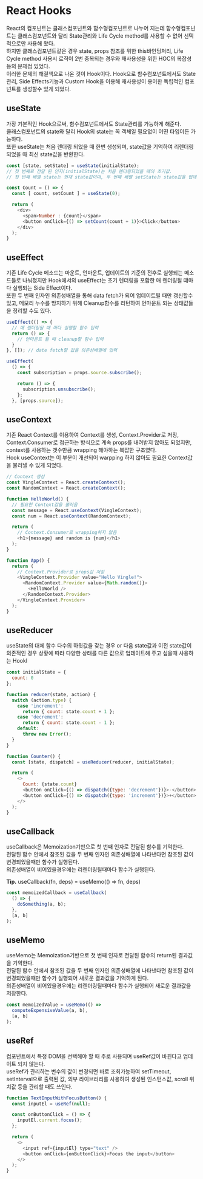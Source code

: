 # React Hooks
React의 컴포넌트는 클래스컴포넌트와 함수형컴포넌트로 나누어 지는데
함수형컴포넌트는 클래스컴포넌트와 달리 State관리와 Life Cycle method를 사용할 수 없어 선택적으로만 사용해 왔다.  
하지만 클래스컴포넌트같은 경우 state, props 참조를 위한 this바인딩처리, Life Cycle method 사용시 로직이 2번 중복되는 경우와 재사용성을 위한 HOC의 복잡성 등의 문제점 있었다.  
이러한 문제의 해결책으로 나온 것이 Hook이다. Hook으로 함수컴포넌트에서도 State관리, Side Effects기능과 Custom Hook을 이용해 재사용성이 용이한 독립적인 컴포넌트를 생성할수 있게 되었다.

## useState
가장 기본적인 Hook으로써, 함수컴포넌트에서도 State관리를 가능하게 해준다.  
클래스컴포넌트의 state와 달리 Hook의 state는 꼭 객체일 필요없이 어떤 타입이든 가능하다.  
또한 useState는 처음 렌더링 되었을 때 한번 생성되며, state값을 기억하여 리렌더링 되었을 때 최신 state값을 반환한다.  

```js
const [state, setState] = useState(initialState);
// 첫 번째로 전달 된 인자(initialState)는 처음 렌더링되었을 때의 초기값.
// 첫 번째 배열 state는 현재 state값이며, 두 번째 배열 setState는 state값을 업데이트하는 함수.
```

```js
const Count = () => {
  const [ count, setCount ] = useState(0);

  return (
    <div>
      <span>Number : {count}</span>
      <button onClick={() => setCount(count + 1)}>Click</button>
    </div>
  );
}
```

## useEffect
기존 Life Cycle 메소드는 마운트, 언마운트, 업데이트의 기준의 전후로 실행되는 메소드들로 나눠졌지만 Hook에서의 useEffect는 초기 렌더링을 포함한 매 렌더링될 떄마다 실행되는 Side Effect이다.  
또한 두 번째 인자인 의존성배열을 통해 data fetch가 되어 업데이트될 때만 갱신할수 있고, 메모리 누수를 방지하기 위해 Cleanup함수를 리턴하여 언마운트 되는 상태값들을 정리할 수도 있다.  

```js
useEffect(() => {
  // 매 렌더링될 때 마다 실행할 함수 입력
  return () => {
    // 언마운트 될 때 cleanup할 함수 입력
  }
}, []); // date fetch할 값을 의존성배열에 입력
```

```js
useEffect(
  () => {
    const subscription = props.source.subscribe();

    return () => {
      subscription.unsubscribe();
    };
  }, [props.source]);
```

## useContext
기존 React Context를 이용하여 Context를 생성, Context.Provider로 저장, Context.Consumer로 접근하는 방식으로 계속 props를 내려받지 않아도 되었지만, context를 사용하는 갯수만큼 wrapping 해야하는 복잡한 구조였다.  
Hook useContext는 이 부분이 개선되어 warpping 하지 않아도 필요한 Context값을 불러낼 수 있게 되었다.  

```js
// Context 생성
const VingleContext = React.createContext();
const RandomContext = React.createContext();

function HelloWorld() {
  // 필요한 Context값을 불러옴
  const message = React.useContext(VingleContext);
  const num = React.useContext(RandomContext);

  return (
    // Context.Consumer로 wrapping하지 않음
    <h1>{message} and random is {num}</h1>
  );
}

function App() {
  return (
    // Context.Provider로 props값 저장
    <VingleContext.Provider value="Hello Vingle!">
      <RandomContext.Provider value={Math.random()}>
        <HelloWorld />
      </RandomContext.Provider>
    </VingleContext.Provider>
  );
}
```

## useReducer
useState의 대체 함수
다수의 하윗값을 갖는 경우 or 다음 state값과 이전 state값이 의존적인 경우
상황에 따라 다양한 상태를 다른 값으로 업데이트해 주고 싶을때 사용하는 Hookl

```js
const initialState = {
  count: 0
};

function reducer(state, action) {
  switch (action.type) {
    case 'increment':
      return { count: state.count + 1 };
    case 'decrement':
      return { count: state.count - 1 };
    default:
      throw new Error();
  }
}

function Counter() {
  const [state, dispatch] = useReducer(reducer, initialState);

  return (
    <>
      Count: {state.count}
      <button onClick={() => dispatch({type: 'decrement'})}>-</button>
      <button onClick={() => dispatch({type: 'increment'})}>+</button>
    </>
  );
}
```

## useCallback
useCallback은 Memoization기반으로 첫 번째 인자로 전달된 함수를 기억한다.  
전달된 함수 안에서 참조된 값을 두 번째 인자인 의존성배열에 나타낸다면 참조된 값이 변경되었을때만 함수가 실행된다.  
의존성배열이 비어있을경우에는 리렌더링될때마다 함수가 실행된다.  

**Tip.** useCallback(fn, deps) = useMemo(() => fn, deps)

```js
const memoizedCallback = useCallback(
  () => {
    doSomething(a, b);
  },
  [a, b]
);
```

## useMemo
useMemo는 Memoization기반으로 첫 번째 인자로 전달된 함수의 return된 결과값을 기억한다.  
전달된 함수 안에서 참조된 값을 두 번째 인자인 의존성배열에 나타낸다면 참조된 값이 변경되었을때만 함수가 실행되어 새로운 결과값을 기억하게 된다.  
의존성배열이 비어있을경우에는 리렌더링될때마다 함수가 실행되어 새로운 결과값을 저장한다.  

```js
const memoizedValue = useMemo(() =>
  computeExpensiveValue(a, b),
  [a, b]
);

```

## useRef
컴포넌트에서 특정 DOM을 선택해야 할 때 주로 사용되며 useRef값이 바뀐다고 업데이트 되지 않는다.  
useRef가 관리하는 변수의 값이 변경되면 바로 조회가능하여 setTimeout, setInterval으로 출력된 값, 외부 라이브러리를 사용하여 생성된 인스턴스값, scroll 위치값 등을 관리할 때도 쓰인다.  

```js
function TextInputWithFocusButton() {
  const inputEl = useRef(null);

  const onButtonClick = () => {
    inputEl.current.focus();
  };

  return (
    <>
      <input ref={inputEl} type="text" />
      <button onClick={onButtonClick}>Focus the input</button>
    </>
  );
}
```
